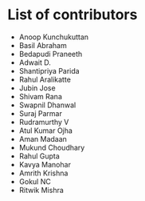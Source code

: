 # List of contributors

- Anoop Kunchukuttan
- Basil Abraham
- Bedapudi Praneeth
- Adwait D.
- Shantipriya Parida
- Rahul Aralikatte
- Jubin Jose
- Shivam Rana
- Swapnil Dhanwal
- Suraj Parmar
- Rudramurthy V
- Atul Kumar Ojha
- Aman Madaan
- Mukund Choudhary
- Rahul Gupta
- Kavya Manohar
- Amrith Krishna
- Gokul NC
- Ritwik Mishra
